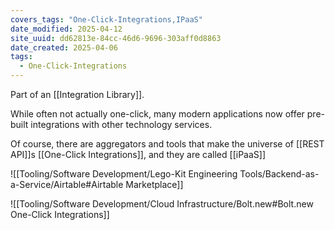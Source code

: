 ```yaml
---
covers_tags: "One-Click-Integrations,IPaaS"
date_modified: 2025-04-12
site_uuid: dd62813e-84cc-46d6-9696-303aff0d8863
date_created: 2025-04-06
tags:
  - One-Click-Integrations
---
```


Part of an [[Integration Library]].  

While often not actually one-click, many modern applications now offer pre-built integrations with other technology services.

Of course, there are aggregators and tools that make the universe of [[REST API]]s [[One-Click Integrations]], and they are called [[iPaaS]]



![[Tooling/Software Development/Lego-Kit Engineering Tools/Backend-as-a-Service/Airtable#Airtable Marketplace]]

![[Tooling/Software Development/Cloud Infrastructure/Bolt.new#Bolt.new One-Click Integrations]]